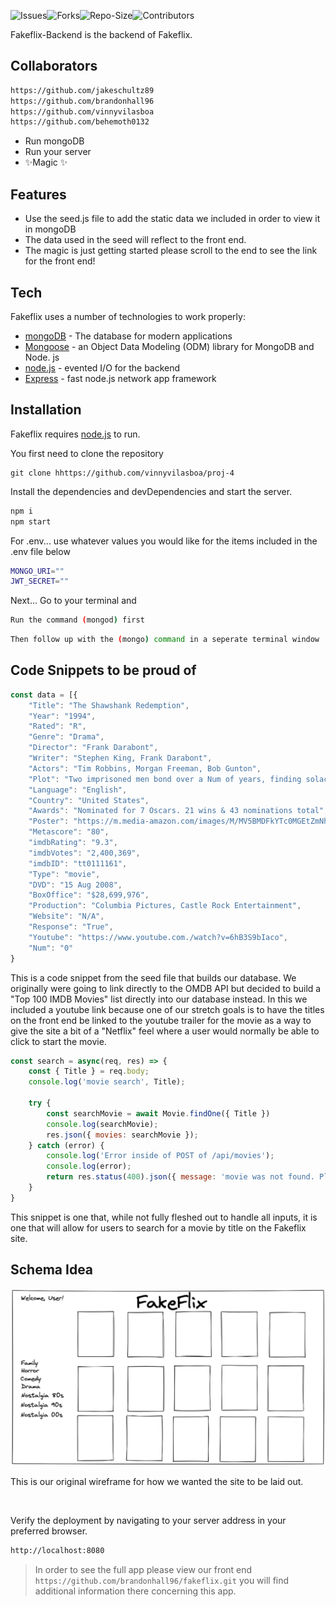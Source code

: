 ![Issues](https://img.shields.io/github/issues/vinnyvilasboa/proj-4)![Forks](https://img.shields.io/github/forks/vinnyvilasboa/proj-4)![Repo-Size](https://img.shields.io/github/repo-size/vinnyvilasboa/proj-4)![Contributors](https://img.shields.io/github/contributors/vinnyvilasboa/proj-4)


<!-- ![Heroku](https://heroku-badge.herokuapp.com/?app=heroku-badge) -->

Fakeflix-Backend is the backend of Fakeflix.

## Collaborators

 ```sh
 https://github.com/jakeschultz89
 https://github.com/brandonhall96
 https://github.com/vinnyvilasboa
 https://github.com/behemoth0132
 ```

- Run mongoDB  
- Run your server
- ✨Magic ✨

## Features

- Use the seed.js file to add the static data we included in order to view it in mongoDB
- The data used in the seed will reflect to the front end. 
- The magic is just getting started please scroll to the end to see the link for the front end!



## Tech

Fakeflix uses a number of technologies to work properly:

- [mongoDB] - The database for modern applications
- [Mongoose] - an Object Data Modeling (ODM) library for MongoDB and Node. js
- [node.js] - evented I/O for the backend
- [Express] - fast node.js network app framework


## Installation

Fakeflix requires [node.js](https://nodejs.org/) to run.

You first need to clone the repository
```
git clone hhttps://github.com/vinnyvilasboa/proj-4
```

Install the dependencies and devDependencies and start the server.

```sh
npm i
npm start
```

For .env... use whatever values you would like for the items included in the .env file below

```sh
MONGO_URI=""
JWT_SECRET=""
```
Next... Go to your terminal and 
```sh 
Run the command (mongod) first
```
```sh
Then follow up with the (mongo) command in a seperate terminal window
```

## Code Snippets to be proud of 

```javaScript
const data = [{
    "Title": "The Shawshank Redemption",
    "Year": "1994",
    "Rated": "R",
    "Genre": "Drama",
    "Director": "Frank Darabont",
    "Writer": "Stephen King, Frank Darabont",
    "Actors": "Tim Robbins, Morgan Freeman, Bob Gunton",
    "Plot": "Two imprisoned men bond over a Num of years, finding solace and eventual redemption through acts of common decency.",
    "Language": "English",
    "Country": "United States",
    "Awards": "Nominated for 7 Oscars. 21 wins & 43 nominations total",
    "Poster": "https://m.media-amazon.com/images/M/MV5BMDFkYTc0MGEtZmNhMC00ZDIzLWFmNTEtODM1ZmRlYWMwMWFmXkEyXkFqcGdeQXVyMTMxODk2OTU@._V1_SX300.jpg",
    "Metascore": "80",
    "imdbRating": "9.3",
    "imdbVotes": "2,400,369",
    "imdbID": "tt0111161",
    "Type": "movie",
    "DVD": "15 Aug 2008",
    "BoxOffice": "$28,699,976",
    "Production": "Columbia Pictures, Castle Rock Entertainment",
    "Website": "N/A",
    "Response": "True",
    "Youtube": "https://www.youtube.com./watch?v=6hB3S9bIaco",
    "Num": "0"
}
```

This is a code snippet from the seed file that builds our database. We originally were going to link directly to the OMDB API but decided to build a "Top 100 IMDB Movies" list directly into our database instead. In this we included a youtube link because one of our stretch goals is to have the titles on the front end be linked to the youtube trailer for the movie as a way to give the site a bit of a "Netflix" feel where a user would normally be able to click to start the movie.

```javaScript
const search = async(req, res) => {
    const { Title } = req.body;
    console.log('movie search', Title);

    try {
        const searchMovie = await Movie.findOne({ Title })
        console.log(searchMovie);
        res.json({ movies: searchMovie });
    } catch (error) {
        console.log('Error inside of POST of /api/movies');
        console.log(error);
        return res.status(400).json({ message: 'movie was not found. Please try again...' });
    }
}
```

This snippet is one that, while not fully fleshed out to handle all inputs, it is one that will allow for users to search for a movie by title on the Fakeflix site.

## Schema Idea
![](wireframe.png)

This is our original wireframe for how we wanted the site to be laid out.

<br>

Verify the deployment by navigating to your server address in
your preferred browser.

```sh
http://localhost:8080
```

<!-- > our backend is also deployed on heroku at ```https://afternoon-lowlands-89410.herokuapp.com/``` -->

> In order to see the full app please view our front end ```https://github.com/brandonhall96/fakeflix.git```
> you will find additional information there concerning this app.






   [Mongoose]: <https://mongoosejs.com/>
   [node.js]: <http://nodejs.org>
   [express]: <http://expressjs.com>
   [mongoDB]: <https://www.mongodb.com/>